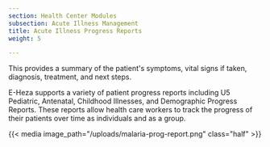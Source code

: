 ```yaml
---
section: Health Center Modules
subsection: Acute Illness Management
title: Acute Illness Progress Reports
weight: 5

---
```

This provides a summary of the patient's symptoms, vital signs if taken, diagnosis, treatment, and next steps.

E-Heza supports a variety of patient progress reports including U5 Pediatric, Antenatal, Childhood Illnesses, and Demographic Progress Reports. These reports allow health care workers to track the progress of their patients over time as individuals and as a group.

{{< media image_path="/uploads/malaria-prog-report.png" class="half" >}}